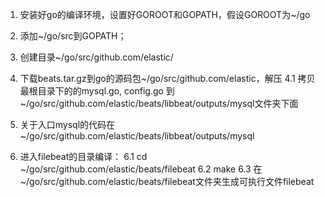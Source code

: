 1. 安装好go的编译环境，设置好GOROOT和GOPATH，假设GOROOT为~/go
2. 添加~/go/src到GOPATH；
3. 创建目录~/go/src/github.com/elastic/ 
4. 下载beats.tar.gz到go的源码包~/go/src/github.com/elastic，解压
4.1 拷贝最根目录下的的mysql.go, config.go 到~/go/src/github.com/elastic/beats/libbeat/outputs/mysql文件夹下面
5. 关于入口mysql的代码在~/go/src/github.com/elastic/beats/libbeat/outputs/mysql

6. 进入filebeat的目录编译：
6.1 cd ~/go/src/github.com/elastic/beats/filebeat
6.2 make 
6.3 在~/go/src/github.com/elastic/beats/filebeat文件夹生成可执行文件filebeat


